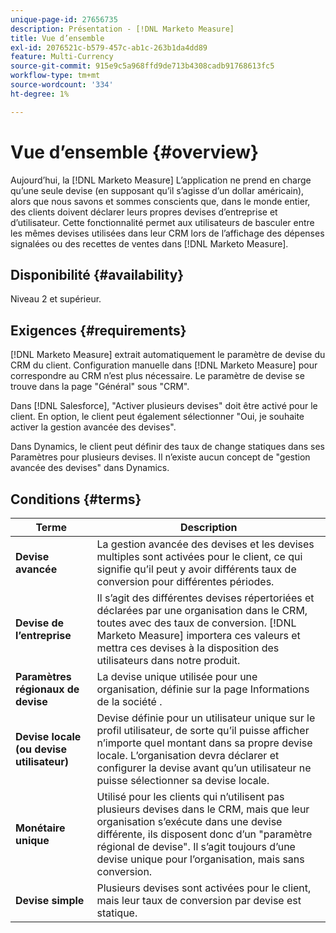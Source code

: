 ```yaml
---
unique-page-id: 27656735
description: Présentation - [!DNL Marketo Measure]
title: Vue d’ensemble
exl-id: 2076521c-b579-457c-ab1c-263b1da4dd89
feature: Multi-Currency
source-git-commit: 915e9c5a968ffd9de713b4308cadb91768613fc5
workflow-type: tm+mt
source-wordcount: '334'
ht-degree: 1%

---
```


# Vue d’ensemble {#overview}

Aujourd’hui, la [!DNL Marketo Measure] L’application ne prend en charge qu’une seule devise (en supposant qu’il s’agisse d’un dollar américain), alors que nous savons et sommes conscients que, dans le monde entier, des clients doivent déclarer leurs propres devises d’entreprise et d’utilisateur. Cette fonctionnalité permet aux utilisateurs de basculer entre les mêmes devises utilisées dans leur CRM lors de l’affichage des dépenses signalées ou des recettes de ventes dans [!DNL Marketo Measure].

## Disponibilité {#availability}

Niveau 2 et supérieur.

## Exigences {#requirements}

[!DNL Marketo Measure] extrait automatiquement le paramètre de devise du CRM du client. Configuration manuelle dans [!DNL Marketo Measure] pour correspondre au CRM n’est plus nécessaire. Le paramètre de devise se trouve dans la page &quot;Général&quot; sous &quot;CRM&quot;.

Dans [!DNL Salesforce], &quot;Activer plusieurs devises&quot; doit être activé pour le client. En option, le client peut également sélectionner &quot;Oui, je souhaite activer la gestion avancée des devises&quot;.

Dans Dynamics, le client peut définir des taux de change statiques dans ses Paramètres pour plusieurs devises. Il n’existe aucun concept de &quot;gestion avancée des devises&quot; dans Dynamics.

## Conditions {#terms}

| **Terme** | Description |
|---|---|
| **Devise avancée** | La gestion avancée des devises et les devises multiples sont activées pour le client, ce qui signifie qu’il peut y avoir différents taux de conversion pour différentes périodes. |
| **Devise de l’entreprise** | Il s’agit des différentes devises répertoriées et déclarées par une organisation dans le CRM, toutes avec des taux de conversion. [!DNL Marketo Measure] importera ces valeurs et mettra ces devises à la disposition des utilisateurs dans notre produit. |
| **Paramètres régionaux de devise** | La devise unique utilisée pour une organisation, définie sur la page Informations de la société . |
| **Devise locale (ou devise utilisateur)** | Devise définie pour un utilisateur unique sur le profil utilisateur, de sorte qu’il puisse afficher n’importe quel montant dans sa propre devise locale. L’organisation devra déclarer et configurer la devise avant qu’un utilisateur ne puisse sélectionner sa devise locale. |
| **Monétaire unique** | Utilisé pour les clients qui n’utilisent pas plusieurs devises dans le CRM, mais que leur organisation s’exécute dans une devise différente, ils disposent donc d’un &quot;paramètre régional de devise&quot;. Il s’agit toujours d’une devise unique pour l’organisation, mais sans conversion. |
| **Devise simple** | Plusieurs devises sont activées pour le client, mais leur taux de conversion par devise est statique. |
